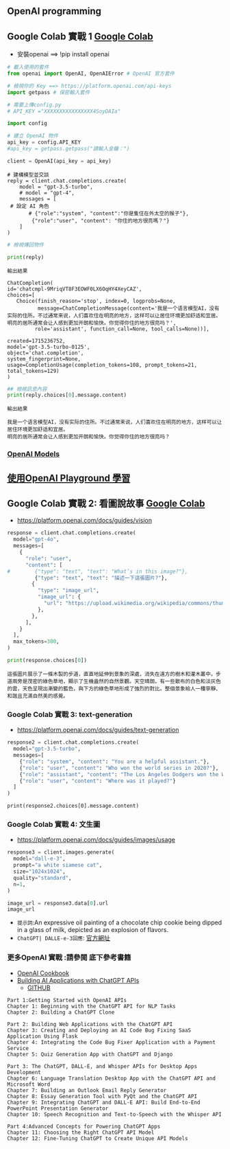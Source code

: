 ## OpenAI programming

## Google Colab 實戰 1 [Google Colab](https://colab.research.google.com/)
- 安裝openai ==> !pip install openai

```python
# 載入使用的套件
from openai import OpenAI, OpenAIError # OpenAI 官方套件

# 檢視你的 Key ==> https://platform.openai.com/api-keys
import getpass # 保密輸入套件

# 需要上傳config.py
# API_KEY ="XXXXXXXXXXXXXXXX4SoyDAIa"

import config

# 建立 OpenAI 物件
api_key = config.API_KEY
#api_key = getpass.getpass("請輸入金鑰：")

client = OpenAI(api_key = api_key)
```
```
# 建構模型並交談
reply = client.chat.completions.create(
    model = "gpt-3.5-turbo",
    # model = "gpt-4",
    messages = [
 # 設定 AI 角色
       # {"role":"system", "content":"你是隻住在外太空的猴子"},
        {"role":"user", "content": "你住的地方很亮嗎？"}
    ]
)

```
```python
# 檢視傳回物件

print(reply)
```
`輸出結果`
```
ChatCompletion(
id='chatcmpl-9MriqVT8F3EOWF0LX6OqHY4XeyCAZ',
choices=[
   Choice(finish_reason='stop', index=0, logprobs=None,
          message=ChatCompletionMessage(content='我是一个语言模型AI，没有实际的住所。不过通常来说，人们喜欢住在明亮的地方，这样可以让居住环境更加舒适和宜居。明亮的居所通常会让人感到更加开朗和愉快。你觉得你住的地方很亮吗？',
         role='assistant', function_call=None, tool_calls=None))],

created=1715236752,
model='gpt-3.5-turbo-0125',
object='chat.completion',
system_fingerprint=None,
usage=CompletionUsage(completion_tokens=108, prompt_tokens=21, total_tokens=129)
)
```

```python
## 檢視訊息內容
print(reply.choices[0].message.content)
```
`輸出結果`
```
我是一个语言模型AI，没有实际的住所。不过通常来说，人们喜欢住在明亮的地方，这样可以让居住环境更加舒适和宜居。
明亮的居所通常会让人感到更加开朗和愉快。你觉得你住的地方很亮吗？
```

### [OpenAI Models](https://platform.openai.com/docs/models)
## [使用OpenAI Playground 學習](https://platform.openai.com/examples)

## Google Colab 實戰 2: 看圖說故事 [Google Colab](https://colab.research.google.com/)
- https://platform.openai.com/docs/guides/vision
```python
response = client.chat.completions.create(
  model="gpt-4o",
  messages=[
    {
      "role": "user",
      "content": [
#        {"type": "text", "text": "What’s in this image?"},
         {"type": "text", "text": "描述一下這張圖片?"},
        {
          "type": "image_url",
          "image_url": {
            "url": "https://upload.wikimedia.org/wikipedia/commons/thumb/d/dd/Gfp-wisconsin-madison-the-nature-boardwalk.jpg/2560px-Gfp-wisconsin-madison-the-nature-boardwalk.jpg",
          },
        },
      ],
    }
  ],
  max_tokens=300,
)

print(response.choices[0])
```
```
這張圖片展示了一條木製的步道，直直地延伸到景象的深處，消失在遠方的樹木和灌木叢中。步道兩旁是茂密的綠色草地，顯示了生機盎然的自然景觀。天空晴朗，有一些散布的白色和淡灰色的雲，天色呈現出漸變的藍色，與下方的綠色草地形成了強烈的對比。整個景象給人一種寧靜、和諧且充滿自然美的感覺。
```

### Google Colab 實戰 3: text-generation 
- https://platform.openai.com/docs/guides/text-generation
```python
response2 = client.chat.completions.create(
  model="gpt-3.5-turbo",
  messages=[
    {"role": "system", "content": "You are a helpful assistant."},
    {"role": "user", "content": "Who won the world series in 2020?"},
    {"role": "assistant", "content": "The Los Angeles Dodgers won the World Series in 2020."},
    {"role": "user", "content": "Where was it played?"}
  ]
)
```
```
print(response2.choices[0].message.content)
```
### Google Colab 實戰 4: 文生圖 
- https://platform.openai.com/docs/guides/images/usage
```python
response3 = client.images.generate(
  model="dall-e-3",
  prompt="a white siamese cat",
  size="1024x1024",
  quality="standard",
  n=1,
)

image_url = response3.data[0].url
image_url
```

- `提示詞`:An expressive oil painting of a chocolate chip cookie being dipped in a glass of milk, depicted as an explosion of flavors.
- `ChatGPT| DALLE-e-3回應`: [官方網址](https://openai.com/index/dall-e-3/)

### 更多OpenAI 實戰 :請參閱 底下參考書籍
- [OpenAI Cookbook](https://cookbook.openai.com/)
- [Building AI Applications with ChatGPT APIs](https://www.packtpub.com/product/building-ai-applications-with-chatgpt-apis/9781805127567)
  - [GITHUB](https://github.com/PacktPublishing/Building-AI-Applications-with-ChatGPT-APIs/tree/main)
```
Part 1:Getting Started with OpenAI APIs
Chapter 1: Beginning with the ChatGPT API for NLP Tasks
Chapter 2: Building a ChatGPT Clone

Part 2: Building Web Applications with the ChatGPT API
Chapter 3: Creating and Deploying an AI Code Bug Fixing SaaS Application Using Flask
Chapter 4: Integrating the Code Bug Fixer Application with a Payment Service
Chapter 5: Quiz Generation App with ChatGPT and Django

Part 3: The ChatGPT, DALL-E, and Whisper APIs for Desktop Apps Development
Chapter 6: Language Translation Desktop App with the ChatGPT API and Microsoft Word
Chapter 7: Building an Outlook Email Reply Generator
Chapter 8: Essay Generation Tool with PyQt and the ChatGPT API
Chapter 9: Integrating ChatGPT and DALL-E API: Build End-to-End PowerPoint Presentation Generator
Chapter 10: Speech Recognition and Text-to-Speech with the Whisper API

Part 4:Advanced Concepts for Powering ChatGPT Apps
Chapter 11: Choosing the Right ChatGPT API Model
Chapter 12: Fine-Tuning ChatGPT to Create Unique API Models
```
